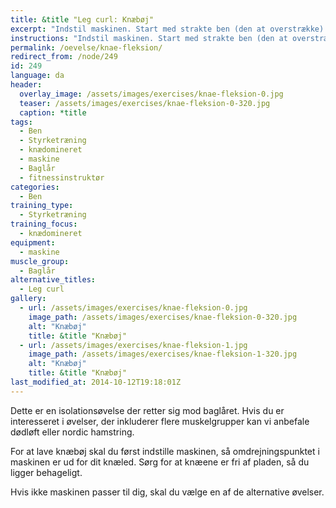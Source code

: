 ```yaml
---
title: &title "Leg curl: Knæbøj"
excerpt: "Indstil maskinen. Start med strakte ben (den at overstrække) og bøj benene så langt du kan. Hold igen, når du går tilbage til udgangspunktet."
instructions: "Indstil maskinen. Start med strakte ben (den at overstrække) og bøj benene så langt du kan. Hold igen, når du går tilbage til udgangspunktet."
permalink: /oevelse/knae-fleksion/
redirect_from: /node/249
id: 249
language: da
header:
  overlay_image: /assets/images/exercises/knae-fleksion-0.jpg
  teaser: /assets/images/exercises/knae-fleksion-0-320.jpg
  caption: *title
tags:
  - Ben
  - Styrketræning
  - knædomineret
  - maskine
  - Baglår
  - fitnessinstruktør
categories:
  - Ben
training_type: 
  - Styrketræning
training_focus: 
  - knædomineret
equipment:
  - maskine
muscle_group:
  - Baglår
alternative_titles:
  - Leg curl
gallery:
  - url: /assets/images/exercises/knae-fleksion-0.jpg
    image_path: /assets/images/exercises/knae-fleksion-0-320.jpg
    alt: "Knæbøj"
    title: &title "Knæbøj"
  - url: /assets/images/exercises/knae-fleksion-1.jpg
    image_path: /assets/images/exercises/knae-fleksion-1-320.jpg
    alt: "Knæbøj"
    title: &title "Knæbøj"
last_modified_at: 2014-10-12T19:18:01Z
---
```


Dette er en isolationsøvelse der retter sig mod baglåret. Hvis du er interesseret i øvelser, der inkluderer flere muskelgrupper kan vi anbefale dødløft eller nordic hamstring.

For at lave knæbøj skal du først indstille maskinen, så omdrejningspunktet i maskinen er ud for dit knæled. Sørg for at knæene er fri af pladen, så du ligger behageligt.

Hvis ikke maskinen passer til dig, skal du vælge en af de alternative øvelser.
